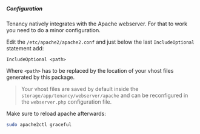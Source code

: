 ##### Configuration

Tenancy natively integrates with the Apache webserver. For that to work you need
to do a minor configuration.

Edit the `/etc/apache2/apache2.conf` and just below the last `IncludeOptional` statement
add:

```apacheconfig
IncludeOptional <path>
```

Where `<path>` has to be replaced by the location of your vhost files generated by this package.

> Your vhost files are saved by default inside the `storage/app/tenancy/webserver/apache` and
can be reconfigured in the `webserver.php` configuration file.

Make sure to reload apache afterwards:

```bash
sudo apache2ctl graceful
```